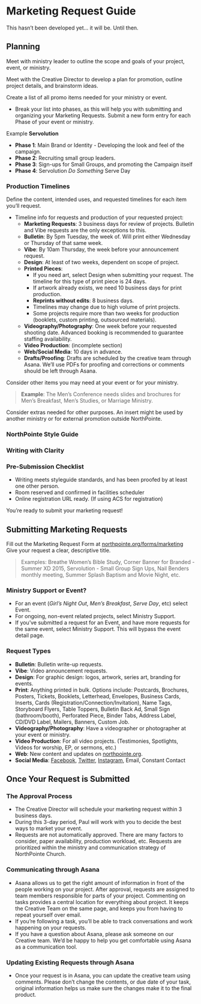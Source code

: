 Marketing Request Guide
=======================

This hasn’t been developed yet… it will be. Until then.


## Planning
Meet with ministry leader to outline the scope and goals of your project, event, or ministry.

Meet with the Creative Director to develop a plan for promotion, outline project details, and brainstorm ideas.

Create a list of all promo items needed for your ministry or event.

- Break your list into phases, as this will help you with submitting and organizing your Marketing Requests. Submit a new form entry for each Phase of your event or ministry.

Example **Servolution**

 - **Phase 1**: Main Brand or Identity - Developing the look and feel of the campaign.
 - **Phase 2**: Recruiting small group leaders.
 - **Phase 3**: Sign-ups for Small Groups, and promoting the Campaign itself
 - **Phase 4**: Servolution _Do Something_ Serve Day

### Production Timelines

Define the content, intended uses, and requested timelines for each item you’ll request.

- Timeline info for requests and production of your requested project:
    - **Marketing Requests**: 3 business days for review of projects. Bulletin and Vibe requests are the only exceptions to this.
    - **Bulletin**: By 5pm Tuesday, the week of. Will print either Wednesday or Thursday of that same week.
    - **Vibe**: By 10am Thursday, the week before your announcement request.
    - **Design**: At least of two weeks, dependent on scope of project.
    - **Printed Pieces**:
        - If you need art, select Design when submitting your request. The timeline for this type of print piece is 24 days.
        - If artwork already exists, we need 10 business days for print production.
        - **Reprints without edits**: 8 business days.
        - Timelines may change due to high volume of print projects.
        - Some projects require more than two weeks for production (booklets, custom printing, outsourced materials).
	- **Videography/Photography**: One week before your requested shooting date. Advanced booking is recommended to guarantee staffing availability.
	- **Video Production**: (incomplete section)
	- **Web/Social Media**: 10 days in advance.
	- **Drafts/Proofing**: Drafts are scheduled by the creative team through Asana. We’ll use PDFs for proofing and corrections or comments should be left through Asana.

Consider other items you may need at your event or for your ministry.

> **Example**: The Men’s Conference needs slides and brochures for Men’s Breakfast, Men’s Studies, or Marriage Ministry.

Consider extras needed for other purposes. An insert might be used by another ministry or for external promotion outside NorthPointe.

### NorthPointe Style Guide
### Writing with Clarity

### Pre-Submission Checklist

- Writing meets styleguide standards, and has been proofed by at least one other person.
- Room reserved and confirmed in facilities scheduler
- Online registration URL ready. (If using ACS for registration)

You’re ready to submit your marketing request!


## Submitting Marketing Requests

Fill out the Marketing Request Form at [northpointe.org/forms/marketing](northpointe.org/forms/marketing)
Give your request a clear, descriptive title.
> Examples: Breathe Women’s Bible Study, Corner Banner for Branded - Summer XD 2015, Servolution - Small Group Sign Ups, Nail Benders monthly meeting, Summer Splash Baptism and Movie Night, etc.

### Ministry Support or Event?
- For an event (*Girl’s Night Out*, *Men’s Breakfast*, *Serve Day*, etc) select Event.
- For ongoing, non-event related projects, select Ministry Support.
- If you’ve submitted a request for an Event, and have more requests for the same event, select Ministry Support. This will bypass the event detail page.

### Request Types

- **Bulletin**: Bulletin write-up requests.
- **Vibe**: Video announcement requests.
- **Design**: For graphic design: logos, artwork, series art, branding for events.
- **Print**: Anything printed in bulk.
Options include: Postcards, Brochures, Posters, Tickets, Booklets, Letterhead, Envelopes, Business Cards, Inserts, Cards (Registration/Connection/Invitation), Name Tags, Storyboard Flyers, Table Toppers, Bulletin Back Ad, Small Sign (bathroom/booth), Perforated Piece, Binder Tabs, Address Label, CD/DVD Label, Mailers, Banners, Custom Job.
- **Videography/Photography**: Have a videographer or photographer at your event or ministry.
- **Video Production**: For all video projects. (Testimonies, Spotlights, Videos for worship, EP, or sermons, etc.)
- **Web**: New content and updates on [northpointe.org](northpointe.org).
- **Social Media**: [Facebook](https://www.facebook.com/NPCCFresno), [Twitter](https://twitter.com/npccfresno), [Instagram](https://instagram.com/npccfresno/), Email, Constant Contact

## Once Your Request is Submitted

### The Approval Process

- The Creative Director will schedule your marketing request within 3 business days.
- During this 3-day period, Paul will work with you to decide the best ways to market your event.
- Requests are not automatically approved. There are many factors to consider, paper availability, production workload, etc. Requests are prioritized within the ministry and communication strategy of NorthPointe Church.

### Communicating through Asana

- Asana allows us to get the right amount of information in front of the people working on your project. After approval, requests are assigned to team members responsible for parts of your project. Commenting on tasks provides a central location for everything about project. It keeps the Creative Team on the same page, and keeps you from having to repeat yourself over email.
- If you’re following a task, you’ll be able to track conversations and work happening on your requests.
- If you have a question about Asana, please ask someone on our Creative team. We’d be happy to help you get comfortable using Asana as a communication tool.

### Updating Existing Requests through Asana
- Once your request is in Asana, you can update the creative team using comments. Please don’t change the contents, or due date of your task, original information helps us make sure the changes make it to the final product.
